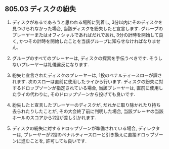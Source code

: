 ## 805.03 ディスクの紛失

1. ディスクがあるであろうと思われる場所に到着し,
3分以内にそのディスクを見つけられなかった場合,
当該ディスクを紛失したと宣言します.
グループのプレーヤーまたはオフィシャルであればだれであれ,
3分の計時を開始して良く,
かつその計時を開始したことを当該グループに知らせなければなりません.

1. グループのすべてのプレーヤーは,
ディスクの探索を手伝うべきです.
そうしないプレーヤーは礼儀違反になります.

1. 紛失と宣言されたディスクのプレーヤーは,
1投のペナルティースローが課されます.
次のスローは直前に使用したライから行います.
ディスクの紛失に対するドロップゾーンが指定されている場合,
当該プレーヤーは,
直前に使用したライの代わりに,
そのドロップゾーンから投げても良いです.

1. 紛失したと宣言したプレーヤーのディスクが,
だれかに取り除かれたり持ち去られたりしたことが,
その大会終了前に判明した場合,
当該プレーヤの当該ホールのスコアから2投が差し引かれます.

1. ディスクの紛失に対するドロップゾーンが準備されている場合,
ディレクターは,
プレーヤーが2投のペナルティースローと引き換えに直接ドロップゾーンに進むことを,
許可しても良いです.
